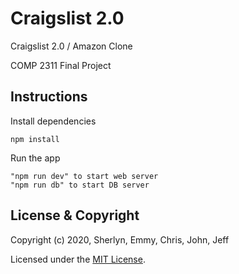 # Craigslist 2.0

Craigslist 2.0 / Amazon Clone

COMP 2311 Final Project

## Instructions

Install dependencies

```
npm install
```

Run the app

```
"npm run dev" to start web server
"npm run db" to start DB server
```

## License & Copyright

Copyright (c) 2020, Sherlyn, Emmy, Chris, John, Jeff

Licensed under the [MIT License](license.md).
